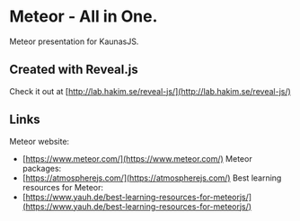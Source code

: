 # Meteor - All in One.
Meteor presentation for KaunasJS.

## Created with Reveal.js
Check it out at [http://lab.hakim.se/reveal-js/](http://lab.hakim.se/reveal-js/)

## Links
Meteor website:
- [https://www.meteor.com/](https://www.meteor.com/)
Meteor packages:
- [https://atmospherejs.com/](https://atmospherejs.com/)
Best learning resources for Meteor:
- [https://www.yauh.de/best-learning-resources-for-meteorjs/](https://www.yauh.de/best-learning-resources-for-meteorjs/)